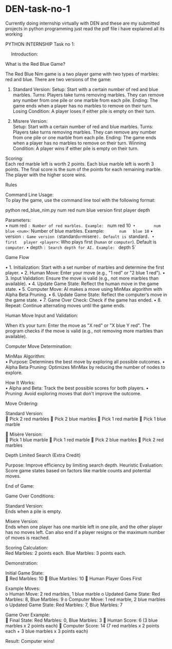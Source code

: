 # DEN-task-no-1
Currently doing internship virtually with DEN and these are my submitted projects in python programming
just read the pdf file i have explained  all its working 
 
PYTHON INTERNSHIP
Task no 1:
 
 
Introduction:

What is the Red   Blue Game?

The Red   Blue Nim game is a two   player game with two types of marbles: red and blue. There are two versions of the game:

1. Standard Version:
       Setup: Start with a certain number of red and blue marbles.
       Turns:   Players take turns removing marbles. They can remove any number from one pile or one marble   from each pile.
         Ending:   The game ends when a player has no marbles to remove on their turn.
         Losing Condition:   A player loses if either pile is empty on their turn.

2.   Misrere Version:  
         Setup:   Start with a certain number of red and blue marbles.
         Turns:   Players take turns removing marbles. They can remove any number from one pile or one marble from each pile.
         Ending:   The game ends when a player has no marbles to remove on their turn.
         Winning Condition:   A player wins if either pile is empty on their turn.

  Scoring:  
    Each red marble left is worth 2 points.
    Each blue marble left is worth 3 points.
    The final score is the sum of the points for each remaining marble. The player with the higher score wins.

Rules

  Command   Line Usage:  
To play the game, use the command   line tool with the following format:

python red_blue_nim.py       num   red <num>       num   blue <num>       version <version>       first   player <player>       depth <depth>

  Parameters:  
•	     num   red <num>`: Number of red marbles. Example: `      num   red 10`
•	     num   blue <num>`: Number of blue marbles. Example: `      num   blue 10`
•	     version <version>`: Game version (`standard` or `misere`). Default is `standard`.
•	     first   player <player>`: Who plays first (`human` or `computer`). Default is `computer`.
•	     depth <depth>`: Search depth for AI. Example: `      depth 5`

 Game Flow

•	1.   Initialization:   Start with a set number of marbles and determine the first player.
•	2.   Human Move:   Enter your move (e.g., "1 red" or "2 blue 1 red").
•	3.   Input Validation:   Ensure the move is valid (e.g., not more marbles than available).
•	4.   Update Game State:   Reflect the human move in the game state.
•	5.   Computer Move:   AI makes a move using MinMax algorithm with Alpha Beta Pruning.
•	6.   Update Game State:   Reflect the computer’s move in the game state.
•	7.   Game Over Check:   Check if the game has ended.
•	8.   Repeat:   Continue alternating moves until the game ends.

 Human Move Input and Validation:

When it’s your turn:
    Enter the move as "X red" or "X blue Y red".
    The program checks if the move is valid (e.g., not removing more marbles than available).

Computer Move Determination:

  MinMax Algorithm:  
•	Purpose:   Determines the best move by exploring all possible outcomes.
•	Alpha Beta Pruning:   Optimizes MinMax by reducing the number of nodes to explore.

  How It Works:  
•	Alpha and Beta:   Track the best possible scores for both players.
•	Pruning:   Avoid exploring moves that don't improve the outcome.

 Move Ordering:

  Standard Version:  
	Pick 2 red marbles
	Pick 2 blue marbles
	Pick 1 red marble
	Pick 1 blue marble

	Misère Version:  
	Pick 1 blue marble
	Pick 1 red marble
	Pick 2 blue marbles
	Pick 2 red marbles

Depth   Limited Search (Extra Credit)

  Purpose:   Improve efficiency by limiting search depth.
      Heuristic Evaluation:   Score game states based on factors like marble counts and potential moves.

 End of Game:

  Game Over Conditions:  

  Standard Version:  
    Ends when a pile is empty.

  Misere Version:  
    Ends when one player has one marble left in one pile, and the other player has no moves left.
    Can also end if a player resigns or the maximum number of moves is reached.

  Scoring Calculation:  
 	Red Marbles:   2 points each.
 	Blue Marbles:   3 points each.

 Demonstration:

  Initial Game State:  
	Red Marbles: 10
	Blue Marbles: 10
	Human Player Goes First

  Example Moves:  
o	Human Move:   2 red marbles, 1 blue marble
o	Updated Game State: Red Marbles: 8, Blue Marbles: 9
o	Computer Move:   1 red marble, 2 blue marbles
o	Updated Game State: Red Marbles: 7, Blue Marbles: 7

  Game Over Example:  
	Final State:   Red Marbles: 0, Blue Marbles: 3
	Human Score:   6 (3 blue marbles x 2 points each)
	Computer Score:   14 (7 red marbles x 2 points each + 3 blue marbles x 3 points each)

  Result:   Computer wins!

